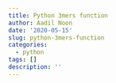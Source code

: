 ```yaml
---
title: Python 3mers function
author: Aadil Noon
date: '2020-05-15'
slug: python-3mers-function
categories:
  - python
tags: []
description: ''
---
```

